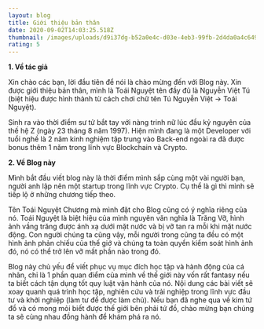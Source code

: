 ```yaml
---
layout: blog
title: Giới thiệu bản thân
date: 2020-09-02T14:03:25.518Z
thumbnail: /images/uploads/d9i37dg-b52a0e4c-d03e-4eb3-99fb-2d4da0a4c649.png
rating: 5
---
```

**1. Về tác giả**

Xin chào các bạn, lời đầu tiên để nói là chào mừng đến với Blog này. Xin được giới thiệu bản thân, mình là Toái Nguyệt tên đầy đủ là Nguyễn Việt Tú (biệt hiệu được hình thành từ cách chơi chữ tên Tú Nguyễn Việt -> Toái Nguyệt).

Sinh ra vào thời điểm sư tử bắt tay với nàng trinh nữ lúc đầu kỷ nguyên của thế hệ Z (ngày 23 tháng 8 năm 1997). Hiện mình đang là một Developer với tuổi nghề là 2 năm kinh nghiệm tập trung vào Back-end ngoài ra đã được bonus thêm 1 năm trong lĩnh vực Blockchain và Crypto.

**2. Về Blog này**

Mình bắt đầu viết blog này là thời điểm mình sắp cùng một vài người bạn, người anh lập nên một startup trong lĩnh vực Crypto. Cụ thể là gì thì mình sẽ tiếp lộ ở những chương tiếp theo.

Tên Toái Nguyệt Chương mà mình đặt cho Blog cũng có ý nghĩa riêng của nó. Toái Nguyệt là biệt hiệu của mình nguyên văn nghĩa là Trăng Vỡ, hình ảnh vầng trăng được ánh xạ dưới mặt nước và bị vỡ tan ra mỗi khi mặt nước động. Con người chúng ta cũng vậy, mỗi người trong cũng ta đều có một hình ảnh phản chiếu của thế giớ  và chúng ta toàn quyền kiểm soát hình ảnh đó, nó có thể trở lên vỡ mất phần nào trong đó.

Blog này chủ yếu để viết phục vụ mục đích học tập và hành động của cá nhân, chỉ là 1 phần quan điểm của mình về thế giới này vốn rất fantasy nếu ta biết cách tận dụng tốt quy luật vận hành của nó. Nội dung các bài viết sẽ xoay quanh quá  trình học tập, nghiên cứu và trải nghiệp trong lĩnh vực đầu tư và khởi nghiệp (làm tư để được làm chủ). Nếu bạn đã nghe qua về kim tứ đồ và có mong mỏi biết được thế giới  bên phải tứ đồ, chào mừng bạn chúng ta sẽ cùng nhau đồng hành để khám phá ra nó.